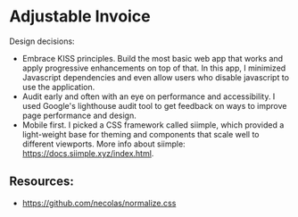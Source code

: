 # Adjustable Invoice

Design decisions:
- Embrace KISS principles. Build the most basic web app that works and apply progressive enhancements on top of that. In this app, I minimized Javascript dependencies and even allow users who disable javascript to use the application.
- Audit early and often with an eye on performance and accessibility. I used Google's lighthouse audit tool to get feedback on ways to improve page performance and design.
- Mobile first. I picked a CSS framework called siimple, which provided a light-weight base for theming and components that scale well to different viewports. More info about siimple: https://docs.siimple.xyz/index.html.

## Resources:
- https://github.com/necolas/normalize.css
